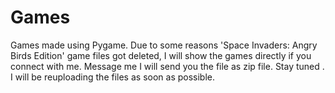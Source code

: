 # Games
Games made using Pygame.
Due to some reasons 'Space Invaders: Angry Birds Edition' game files got deleted, I will show the games directly if you connect with me. 
Message me I will send you the file as zip file. 
Stay tuned . I will be reuploading the files as soon as possible.

